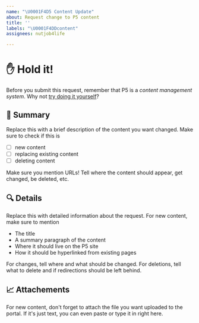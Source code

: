 ```yaml
---
name: "\U0001F4D5 Content Update"
about: Request change to P5 content
title: ''
labels: "\U0001F4DDcontent"
assignees: nutjob4life

---
```


# ✋ Hold it!

Before you submit this request, remember that P5 is a _content management system_. Why not [try doing it yourself](https://edrn.nci.nih.gov/admin)?


## 📕 Summary

Replace this with a brief description of the content you want changed. Make sure to check if this is
- [ ] new content
- [ ] replacing existing content
- [ ] deleting content

Make sure you mention URLs! Tell where the content should appear, get changed, be deleted, etc.

## 🔍 Details

Replace this with detailed information about the request. For new content, make sure to mention
- The title
- A summary paragraph of the content
- Where it should live on the P5 site
- How it should be hyperlinked from existing pages

For changes, tell where and what should be changed. For deletions, tell what to delete and if redirections should be left behind.


## 📈 Attachements

For new content, don't forget to attach the file you want uploaded to the portal. If it's just text, you can even paste or type it in right here.
